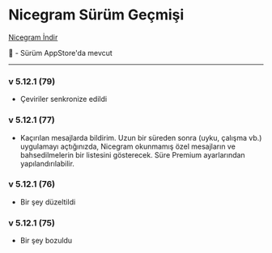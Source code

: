 # Nicegram Sürüm Geçmişi

[Nicegram İndir](/tr/faq/#i̇ndir)

🍏 - Sürüm AppStore'da mevcut

---

### v 5.12.1 (79)
- Çeviriler senkronize edildi

### v 5.12.1 (77)
- Kaçırılan mesajlarda bildirim. Uzun bir süreden sonra (uyku, çalışma vb.) uygulamayı açtığınızda, Nicegram okunmamış özel mesajların ve bahsedilmelerin bir listesini gösterecek. Süre Premium ayarlarından yapılandırılabilir.

### v 5.12.1 (76)
- Bir şey düzeltildi


### v 5.12.1 (75)
- Bir şey bozuldu
